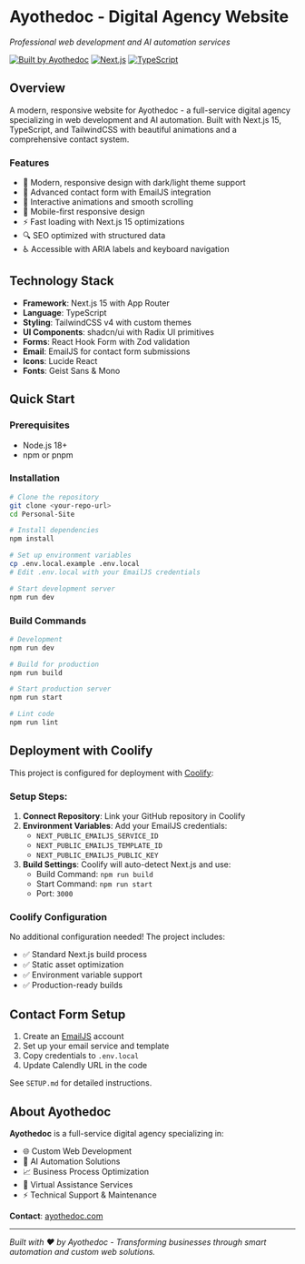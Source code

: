 # Ayothedoc - Digital Agency Website

*Professional web development and AI automation services*

[![Built by Ayothedoc](https://img.shields.io/badge/Built%20by-Ayothedoc-lime?style=for-the-badge)](https://ayothedoc.com)
[![Next.js](https://img.shields.io/badge/Next.js-15-black?style=for-the-badge&logo=next.js)](https://nextjs.org/)
[![TypeScript](https://img.shields.io/badge/TypeScript-5-blue?style=for-the-badge&logo=typescript)](https://www.typescriptlang.org/)

## Overview

A modern, responsive website for Ayothedoc - a full-service digital agency specializing in web development and AI automation. Built with Next.js 15, TypeScript, and TailwindCSS with beautiful animations and a comprehensive contact system.

### Features
- 🌟 Modern, responsive design with dark/light theme support
- 📧 Advanced contact form with EmailJS integration
- 🎨 Interactive animations and smooth scrolling
- 📱 Mobile-first responsive design
- ⚡ Fast loading with Next.js 15 optimizations
- 🔍 SEO optimized with structured data
- ♿ Accessible with ARIA labels and keyboard navigation

## Technology Stack

- **Framework**: Next.js 15 with App Router
- **Language**: TypeScript
- **Styling**: TailwindCSS v4 with custom themes
- **UI Components**: shadcn/ui with Radix UI primitives
- **Forms**: React Hook Form with Zod validation
- **Email**: EmailJS for contact form submissions
- **Icons**: Lucide React
- **Fonts**: Geist Sans & Mono

## Quick Start

### Prerequisites
- Node.js 18+ 
- npm or pnpm

### Installation

```bash
# Clone the repository
git clone <your-repo-url>
cd Personal-Site

# Install dependencies
npm install

# Set up environment variables
cp .env.local.example .env.local
# Edit .env.local with your EmailJS credentials

# Start development server
npm run dev
```

### Build Commands

```bash
# Development
npm run dev

# Build for production
npm run build

# Start production server
npm run start

# Lint code
npm run lint
```

## Deployment with Coolify

This project is configured for deployment with [Coolify](https://coolify.io/):

### Setup Steps:

1. **Connect Repository**: Link your GitHub repository in Coolify
2. **Environment Variables**: Add your EmailJS credentials:
   - `NEXT_PUBLIC_EMAILJS_SERVICE_ID`
   - `NEXT_PUBLIC_EMAILJS_TEMPLATE_ID`
   - `NEXT_PUBLIC_EMAILJS_PUBLIC_KEY`
3. **Build Settings**: Coolify will auto-detect Next.js and use:
   - Build Command: `npm run build`
   - Start Command: `npm run start`
   - Port: `3000`

### Coolify Configuration

No additional configuration needed! The project includes:
- ✅ Standard Next.js build process
- ✅ Static asset optimization
- ✅ Environment variable support
- ✅ Production-ready builds

## Contact Form Setup

1. Create an [EmailJS](https://emailjs.com) account
2. Set up your email service and template
3. Copy credentials to `.env.local`
4. Update Calendly URL in the code

See `SETUP.md` for detailed instructions.

## About Ayothedoc

**Ayothedoc** is a full-service digital agency specializing in:
- 🌐 Custom Web Development
- 🤖 AI Automation Solutions  
- 📈 Business Process Optimization
- 👥 Virtual Assistance Services
- ⚡ Technical Support & Maintenance

**Contact**: [ayothedoc.com](https://ayothedoc.com)

---

*Built with ❤️ by Ayothedoc - Transforming businesses through smart automation and custom web solutions.*